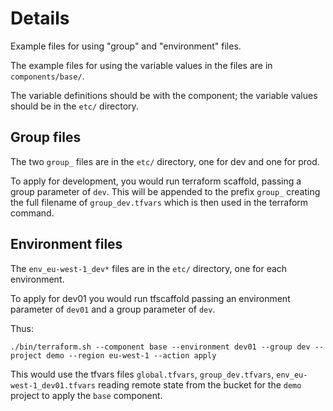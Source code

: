 # Details

Example files for using "group" and "environment" files.

The example files for using the variable values in the files are in
`components/base/`.

The variable definitions should be with the component; the variable values
should be in the `etc/` directory.


## Group files
The two `group_` files are in the `etc/` directory, one for dev and one for prod.

To apply for development, you would run terraform scaffold, passing a group
parameter of `dev`. This will be appended to the prefix `group_` creating
the full filename of `group_dev.tfvars` which is then used in the terraform
command.

## Environment files
The `env_eu-west-1_dev*` files are in the `etc/` directory, one for each
environment.

To apply for dev01 you would run tfscaffold passing an environment parameter
of `dev01` and a group parameter of `dev`.

Thus:
```
./bin/terraform.sh --component base --environment dev01 --group dev --project demo --region eu-west-1 --action apply
```

This would use the tfvars files `global.tfvars`, `group_dev.tfvars`,
`env_eu-west-1_dev01.tfvars` reading remote state from the bucket for the
`demo` project to apply the `base` component.
